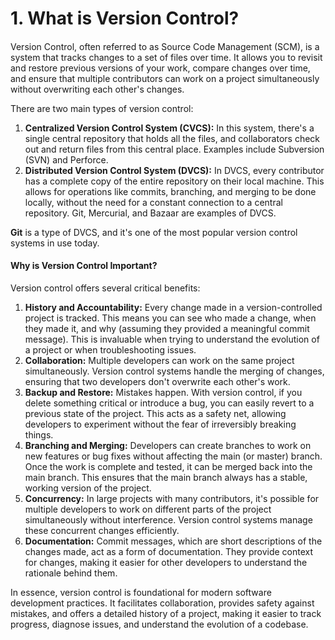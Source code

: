 # 1. What is Version Control?

####

Version Control, often referred to as Source Code Management (SCM), is a system that tracks changes to a set of files over time. It allows you to revisit and restore previous versions of your work, compare changes over time, and ensure that multiple contributors can work on a project simultaneously without overwriting each other's changes.

There are two main types of version control:

1. **Centralized Version Control System (CVCS):** In this system, there's a single central repository that holds all the files, and collaborators check out and return files from this central place. Examples include Subversion (SVN) and Perforce.
2. **Distributed Version Control System (DVCS):** In DVCS, every contributor has a complete copy of the entire repository on their local machine. This allows for operations like commits, branching, and merging to be done locally, without the need for a constant connection to a central repository. Git, Mercurial, and Bazaar are examples of DVCS.

**Git** is a type of DVCS, and it's one of the most popular version control systems in use today.

#### **Why is Version Control Important?**

Version control offers several critical benefits:

1. **History and Accountability:** Every change made in a version-controlled project is tracked. This means you can see who made a change, when they made it, and why (assuming they provided a meaningful commit message). This is invaluable when trying to understand the evolution of a project or when troubleshooting issues.
2. **Collaboration:** Multiple developers can work on the same project simultaneously. Version control systems handle the merging of changes, ensuring that two developers don't overwrite each other's work.
3. **Backup and Restore:** Mistakes happen. With version control, if you delete something critical or introduce a bug, you can easily revert to a previous state of the project. This acts as a safety net, allowing developers to experiment without the fear of irreversibly breaking things.
4. **Branching and Merging:** Developers can create branches to work on new features or bug fixes without affecting the main (or master) branch. Once the work is complete and tested, it can be merged back into the main branch. This ensures that the main branch always has a stable, working version of the project.
5. **Concurrency:** In large projects with many contributors, it's possible for multiple developers to work on different parts of the project simultaneously without interference. Version control systems manage these concurrent changes efficiently.
6. **Documentation:** Commit messages, which are short descriptions of the changes made, act as a form of documentation. They provide context for changes, making it easier for other developers to understand the rationale behind them.

In essence, version control is foundational for modern software development practices. It facilitates collaboration, provides safety against mistakes, and offers a detailed history of a project, making it easier to track progress, diagnose issues, and understand the evolution of a codebase.
